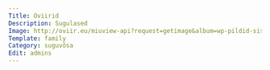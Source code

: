 ```yaml
---
Title: Oviirid
Description: Sugulased
Image: http://oviir.eu/miuview-api?request=getimage&album=wp-pildid-sisusse&item=20111022-evaldoviir-tiitel.jpg&size=800&mode=longest
Template: family
Category: suguvõsa
Edit: admins
---
```

